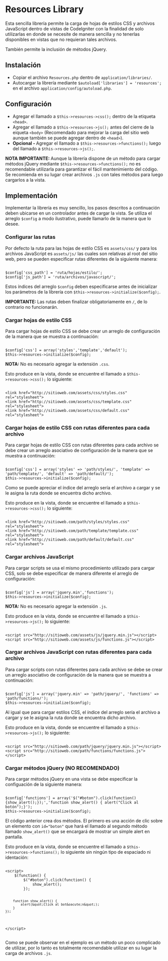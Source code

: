 <h1>Resources Library</h1>
<p>
	Esta sencilla librería permite la carga de hojas de estilos CSS y archivos JavaScript dentro de vistas de CodeIgniter con la finalidad de solo utilizarlas en donde se necesite de manera sencilla y no tenerlas disponibles en vistas que no requieran tales archivos.
</p>
<p>
	También permite la inclusión de métodos jQuery.
</p>
<h2>Instalación</h2>
<ul>
	<li>Copiar el archivo <code>Resources.php</code> dentro de <code>application/libraries/</code>.</li>
	<li>Autocargar la librería mediante <code>$autoload['libraries'] = 'resources';</code> en el archivo <code>application/config/autoload.php</code>.</li>
</ul>
<h2>Configuración</h2>
<ul>
	<li>Agregar el llamado a <code>$this->resources->css();</code> dentro de la etiqueta <code>&lt;head&gt;</code>.</li>
	<li>Agregar el llamado a <code>$this->resources->js();</code> antes del cierre de la eiqueta <code>&lt;body&gt;</code> (Recomendado para mejorar la carga del sitio web aunque también se puede agregar dentro de <code>&lt;head&gt;</code>).</li>
	<li><b>Opcional - </b>Agregar el llamado a <code>$this->resources->functions();</code> luego del llamado a <code>$this->resources->js();</code>.</li>
</ul>
<p>
	<b>NOTA IMPORTANTE: </b> Aunque la librería dispone de un método para cargar métodos jQuery mediante <code>$this->resources->functions();</code> no es recomendable utilizarla para garantizar el fácil mantenimiento del código. Se recomienda en su lugar crear archivos <code>.js</code> con tales métodos para luego cargarlos a la vista.
</p>
<h2>Implementación</h2>
<p>
	Implementar la librería es muy sencillo, los pasos descritos a continuación deben ubicarse en un controlador antes de cargar la vista. Se utiliza el arreglo <code>$config</code> a modo ilustrativo, puede llamarlo de la manera que lo desee.
</p>
<h3>Configurar las rutas</h3>
<p>
	Por defecto la ruta para las hojas de estilo CSS es <code>assets/css/</code> y para los archivos JavaScript es <code>assets/js/</code> las cuales son relativas al root del sitio web, pero se pueden especificar rutas diferentes de la siguiente manera:
</p>
<pre><code>
$config['css_path'] = 'ruta/hojas/estilo/';
$config['js_path'] = 'ruta/archivos/javascript/';</code>
</pre>
<p>
	Estos índices del arreglo <code>$config</code> deben especificarse antes de inicializar los parámetros de la librería con <code>$this->resources->initialize($config);</code>.
</p>
<p>
	<b>IMPORTANTE: </b>Las rutas deben finalizar obligatoriamente en <code>/</code>, de lo contrario no funcionarán.
</p>
<h3>Cargar hojas de estilo CSS</h3>
<p>
	Para cargar hojas de estilo CSS se debe crear un arreglo de configuración de la manera que se muestra a continuación:
</p>
<pre><code>
$config['css'] = array('styles','template','default');
$this->resources->initialize($config);</code>
</pre>
<p>
	<b>NOTA: </b>No es necesario agregar la extensión <code>.css</code>.
</p>
<p>
	Esto produce en la vista, donde se encuentre el llamado a <code>$this->resources->css();</code> lo siguiente:
</p>
<pre><code>
&lt;link href=&quot;http://sitioweb.com/assets/css/styles.css&quot; rel=&quot;stylesheet&quot;&gt;
&lt;link href=&quot;http://sitioweb.com/assets/css/template.css&quot; rel=&quot;stylesheet&quot;&gt;
&lt;link href=&quot;http://sitioweb.com/assets/css/default.css&quot; rel=&quot;stylesheet&quot;&gt;</code>
</pre>
<h3>Cargar hojas de estilo CSS con rutas diferentes para cada archivo</h3>
<p>
	Para cargar hojas de estilo CSS con rutas diferentes para cada archivo se debe crear un arreglo asociativo de configuración de la manera que se muestra a continuación:
</p>
<pre><code>
$config['css'] = array('styles' => 'path/styles/', 'template' => 'path/template/', 'default' => 'path/default/');
$this->resources->initialize($config);</code>
</pre>
<p>
	Como se puede apreciar el índice del arreglo sería el archivo a cargar y se le asigna la ruta donde se encuentra dicho archivo.
</p>
<p>
	Esto produce en la vista, donde se encuentre el llamado a <code>$this->resources->css();</code> lo siguiente:
</p>
<pre><code>
&lt;link href=&quot;http://sitioweb.com/path/styles/styles.css&quot; rel=&quot;stylesheet&quot;&gt;
&lt;link href=&quot;http://sitioweb.com/path/template/template.css&quot; rel=&quot;stylesheet&quot;&gt;
&lt;link href=&quot;http://sitioweb.com/path/default/default.css&quot; rel=&quot;stylesheet&quot;&gt;</code>
</pre>
<h3>Cargar archivos JavaScript</h3>
<p>
	Para cargar scripts se usa el mismo procedimiento utilizado para cargar CSS, solo se debe especificar de manera diferente el arreglo de configuración:
</p>
<pre><code>
$config['js'] = array('jquery.min','functions');
$this->resources->initialize($config);</code>
</pre>
<p>
	<b>NOTA: </b>No es necesario agregar la extensión <code>.js</code>.
</p>
<p>
	Esto produce en la vista, donde se encuentre el llamado a <code>$this->resources->js();</code> lo siguiente:
</p>
<pre><code>
&lt;script src=&quot;http://sitioweb.com/assets/js/jquery.min.js&quot;&gt;&lt;/script&gt;
&lt;script src=&quot;http://sitioweb.com/assets/js/functions.js&quot;&gt;&lt;/script&gt;</code>
</pre>
<h3>Cargar archivos JavaScript con rutas diferentes para cada archivo</h3>
<p>
	Para cargar scripts con rutas diferentes para cada archivo se debe se crear un arreglo asociativo de configuración de la manera que se muestra a continuación:
</p>
<pre><code>
$config['js'] = array('jquery.min' => 'path/jquery/', 'functions' => 'path/functions/');
$this->resources->initialize($config);</code>
</pre>
<p>
	Al igual que para cargar estilos CSS, el índice del arreglo sería el archivo a cargar y se le asigna la ruta donde se encuentra dicho archivo.
</p>
<p>
	Esto produce en la vista, donde se encuentre el llamado a <code>$this->resources->js();</code> lo siguiente:
</p>
<pre><code>
&lt;script src=&quot;http://sitioweb.com/path/jquery/jquery.min.js&quot;&gt;&lt;/script&gt;
&lt;script src=&quot;http://sitioweb.com/path/functions/functions.js&quot;&gt;&lt;/script&gt;</code>
</pre>
<h3>Cargar métodos jQuery (NO RECOMENDADO)</h3>
<p>
	Para cargar métodos jQuery en una vista se debe especificar la configuación de la siguiente manera:
</p>
<pre><code>
$config['functions'] = array('$("#boton").click(function() {show_alert();});','function show_alert() { alert("Click al botón");}');
$this->resources->initialize($config);</code>
</pre>
<p>
	El código anterior crea dos métodos. El primero es una acción de clic sobre un elemento con <code>id="boton"</code> que hará el llamado al segundo método llamado <code>show_alert()</code> que se encargará de mostrar un simple alert en pantalla.
</p>
<p>
	Esto produce en la vista, donde se encuentre el llamado a <code>$this->resources->functions();</code> lo siguiente sin ningún tipo de espaciado ni identación:
</p>
<pre><code>
&lt;script&gt;
	$(function() {
		$(&quot;#boton&quot;).click(function() {
			show_alert();
		});
		
		function show_alert() {
			alert(&quot;Click al bot&oacute;n&quot;);
		}
	});
&lt;/script&gt;</code>
</pre>
<p>
	Como se puede observar en el ejemplo es un método un poco complicado de utilizar, por lo tanto es totalmente recomendable utilizar en su lugar la carga de archivos <code>.js</code>.
</p>